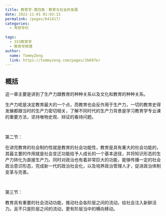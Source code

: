 ```yaml
---
title: 教育学-第四章：教育与社会的发展
date: 2022-11-01 01:03:13
permalink: /pages/b41417/
categories:
  - 考研专栏
  
tags:
  - 333教育学
  - 教育学原理
author: 
  name: TommyZeng
  link: https://tommyzeng.com/pages/1b697e/
---
```


## 概括
这一章主要是讲到了生产力跟教育的种种关系以及文化和教育的种种关系。

生产力呢是决定教育最大的一个点，而教育也会反作用于生产力，一切的教育史得发展都跟当时的生产力密切相关，了解不同时代的生产力背景是学习教育学专业课的重要方法，坚持唯物史观、辩证的看待问题。

<!-- more -->

<br>

第二节：

在讲完教育的社会制约性就是教育的社会功能性，教育是具有重大的社会功能的，其最主要的作用就是社会变迁功能给予人成长的一个基本途径，并将知识形态的生产力转化为直接生产力。同时对政治也有着非常巨大的功能，能够传播一定的社会政治意识形态，完成新一代的政治社会化，以及培养政治管理人才，促进政治体制变革与完善。

<br>

第三节：

教育具有重要的社会流动功能，推动社会各阶层之间的流动，给社会注入新鲜活力。且不只是阶层之间的流动，更有阶层当中的横向移动。

